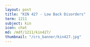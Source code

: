 ```yaml
---
layout: post
title: "KIN 427 - Low Back Disorders"
term: 1211
subject: kin
icon: chat
md: /mdf/1211/kin427/
thumbnail: "/crs_banner/kin427.jpg"
---
```

